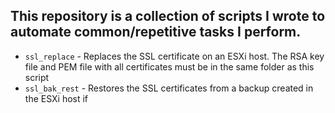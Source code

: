 ## This repository is a collection of scripts I wrote to automate common/repetitive tasks I perform.

- `ssl_replace` - Replaces the SSL certificate on an ESXi host. The RSA key file and PEM file with all certificates must be in the same folder as this script
- `ssl_bak_rest` - Restores the SSL certificates from a backup created in the ESXi host if 
